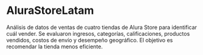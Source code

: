 # AluraStoreLatam
Análisis de datos de ventas de cuatro tiendas de Alura Store para identificar cuál vender. Se evaluaron ingresos, categorías, calificaciones, productos vendidos, costos de envío y desempeño geográfico. El objetivo es recomendar la tienda menos eficiente.
